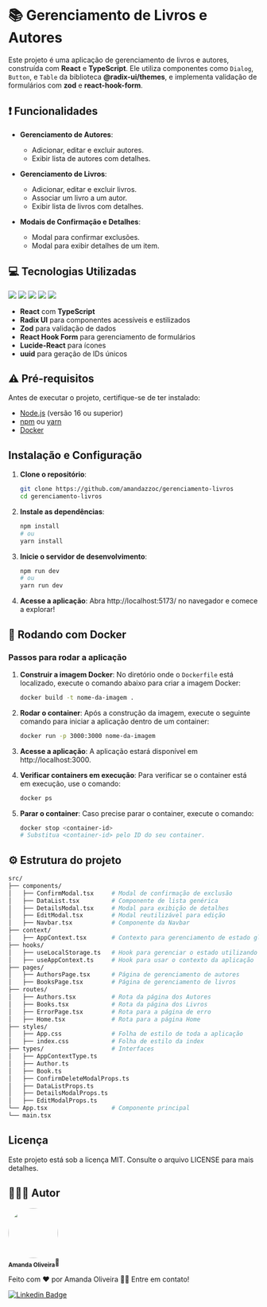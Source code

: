 # 📚 Gerenciamento de Livros e Autores

Este projeto é uma aplicação de gerenciamento de livros e autores, construída com **React** e **TypeScript**. Ele utiliza componentes como `Dialog`, `Button`, e `Table` da biblioteca **@radix-ui/themes**, e implementa validação de formulários com **zod** e **react-hook-form**.

## ❗ Funcionalidades

- **Gerenciamento de Autores**:
  - Adicionar, editar e excluir autores.
  - Exibir lista de autores com detalhes.

- **Gerenciamento de Livros**:
  - Adicionar, editar e excluir livros.
  - Associar um livro a um autor.
  - Exibir lista de livros com detalhes.

- **Modais de Confirmação e Detalhes**:
  - Modal para confirmar exclusões.
  - Modal para exibir detalhes de um item.

## 💻 Tecnologias Utilizadas
![](https://img.shields.io/badge/React-20232A?style=for-the-badge&logo=react&logoColor=61DAFB)
![](https://img.shields.io/badge/TypeScript-007ACC?style=for-the-badge&logo=typescript&logoColor=white)
![]( https://img.shields.io/badge/Zod-000000?style=for-the-badge&logo=zod&logoColor=3068B7)
![](https://img.shields.io/badge/Docker-2CA5E0?style=for-the-badge&logo=docker&logoColor=white)
![](https://img.shields.io/badge/npm-CB3837?style=for-the-badge&logo=npm&logoColor=white)
- **React** com **TypeScript**
- **Radix UI** para componentes acessíveis e estilizados
- **Zod** para validação de dados
- **React Hook Form** para gerenciamento de formulários
- **Lucide-React** para ícones
- **uuid** para geração de IDs únicos

## ⚠ Pré-requisitos

Antes de executar o projeto, certifique-se de ter instalado:

- [Node.js](https://nodejs.org) (versão 16 ou superior)
- [npm](https://www.npmjs.com/) ou [yarn](https://yarnpkg.com/)
- [Docker](https://www.docker.com/)


## Instalação e Configuração

1. **Clone o repositório**:
   ```bash
   git clone https://github.com/amandazzoc/gerenciamento-livros
   cd gerenciamento-livros
   ```
2. **Instale as dependências**:
   ```bash
   npm install
   # ou
   yarn install
   ```
3. **Inicie o servidor de desenvolvimento**:
   ```bash
   npm run dev
   # ou
   yarn run dev
   ```
4. **Acesse a aplicação**: Abra http://localhost:5173/ no navegador e comece a explorar!

## 🐳 Rodando com Docker

### Passos para rodar a aplicação

1. **Construir a imagem Docker**:
   No diretório onde o `Dockerfile` está localizado, execute o comando abaixo para criar a imagem Docker:

   ```bash
   docker build -t nome-da-imagem .
    ```
2. **Rodar o container**: Após a construção da imagem, execute o seguinte comando para iniciar a aplicação dentro de um container:
    ```bash
   docker run -p 3000:3000 nome-da-imagem
    ```
3. **Acesse a aplicação**: A aplicação estará disponível em http://localhost:3000.
4. **Verificar containers em execução**: Para verificar se o container está em execução, use o comando:
   ```bash
   docker ps
    ```
5. **Parar o container**: Caso precise parar o container, execute o comando:
    ```bash
   docker stop <container-id>
   # Substitua <container-id> pelo ID do seu container.
    ```

   
## ⚙ Estrutura do projeto
   ```bash
src/
├── components/
│   ├── ConfirmModal.tsx     # Modal de confirmação de exclusão
│   ├── DataList.tsx         # Componente de lista genérica
│   ├── DetailsModal.tsx     # Modal para exibição de detalhes
│   ├── EditModal.tsx        # Modal reutilizável para edição
│   ├── Navbar.tsx           # Componente da Navbar
├── context/
│   ├── AppContext.tsx       # Contexto para gerenciamento de estado global
├── hooks/                   
│   ├── useLocalStorage.ts   # Hook para gerenciar o estado utilizando o localStorage do navegador
│   ├── useAppContext.ts     # Hook para usar o contexto da aplicação
├── pages/
│   ├── AuthorsPage.tsx      # Página de gerenciamento de autores
│   ├── BooksPage.tsx        # Página de gerenciamento de livros
├── routes/
│   ├── Authors.tsx          # Rota da página dos Autores
│   ├── Books.tsx            # Rota da página dos Livros
│   ├── ErrorPage.tsx        # Rota para a página de erro
│   ├── Home.tsx             # Rota para a página Home
├── styles/
│   ├── App.css              # Folha de estilo de toda a aplicação
│   ├── index.css            # Folha de estilo da index
├── types/                   # Interfaces
│   ├── AppContextType.ts          
│   ├── Author.ts         
│   ├── Book.ts      
│   ├── ConfirmDeleteModalProps.ts     
│   ├── DataListProps.ts    
│   ├── DetailsModalProps.ts   
│   ├── EditModalProps.ts          
└── App.tsx                  # Componente principal
└── main.tsx                 
   ```

## Licença
 Este projeto está sob a licença MIT. Consulte o arquivo LICENSE para mais detalhes.

## 👩🏻‍💻 Autor
<img style="border-radius: 50%;" src="https://avatars.githubusercontent.com/u/100137341?v=4" width="100px;" alt=""/>
 <br />
 <sub><b>Amanda Oliveira</b></sub>🚀
 
Feito com ❤️ por Amanda Oliveira 👋🏽 Entre em contato!

[![Linkedin Badge](https://img.shields.io/badge/-Amanda-blue?style=flat-square&logo=Linkedin&logoColor=white&link=https://www.linkedin.com/in/amanda-oliveira-970410232/)](https://www.linkedin.com/in/amanda-oliveira-970410232/)